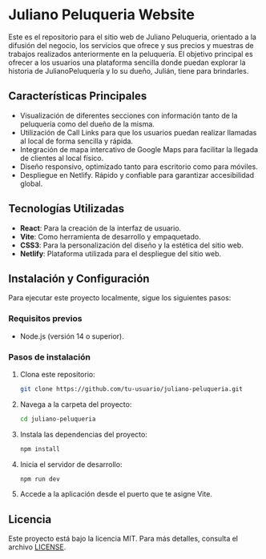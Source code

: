 # Juliano Peluqueria Website

Este es el repositorio para el sitio web de Juliano Peluqueria, orientado a la difusión del negocio, los servicios que ofrece y sus precios y muestras de trabajos realizados anteriormente en la peluquería. El objetivo principal es ofrecer a los usuarios una plataforma sencilla donde puedan explorar la historia de JulianoPeluquería y lo su dueño, Julián, tiene para brindarles.

## Características Principales

- Visualización de diferentes secciones con información tanto de la peluquería como del dueño de la misma.
- Utilización de Call Links para que los usuarios puedan realizar llamadas al local de forma sencilla y rápida.
- Integración de mapa intercativo de Google Maps para facilitar la llegada de clientes al local físico.
- Diseño responsivo, optimizado tanto para escritorio como para móviles.
- Despliegue en Netlify. Rápido y confiable para garantizar accesibilidad global.

## Tecnologías Utilizadas

- **React**: Para la creación de la interfaz de usuario.
- **Vite**: Como herramienta de desarrollo y empaquetado.
- **CSS3**: Para la personalización del diseño y la estética del sitio web.
- **Netlify**: Plataforma utilizada para el despliegue del sitio web.

## Instalación y Configuración

Para ejecutar este proyecto localmente, sigue los siguientes pasos:

### Requisitos previos

- Node.js (versión 14 o superior).

### Pasos de instalación

1. Clona este repositorio:

   ```bash
   git clone https://github.com/tu-usuario/juliano-peluqueria.git
   ```

2. Navega a la carpeta del proyecto:

   ```bash
   cd juliano-peluqueria
   ```

3. Instala las dependencias del proyecto:

   ```bash
   npm install
   ```

4. Inicia el servidor de desarrollo:

   ```bash
   npm run dev
   ```

5. Accede a la aplicación desde el puerto que te asigne Vite.

## Licencia

Este proyecto está bajo la licencia MIT. Para más detalles, consulta el archivo [LICENSE](./LICENSE).
